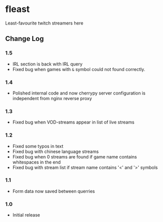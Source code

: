 # fleast
Least-favourite twitch streamers here

## Change Log
### 1.5
- IRL section is back with IRL query
- Fixed bug when games with `&` symbol could not found correctly.  

### 1.4
- Polished internal code and now cherrypy server configuration 
is independent from nginx reverse proxy

### 1.3
- Fixed bug when VOD-streams appear in list of live streams

### 1.2
- Fixed some typos in text
- Fixed bug with chinese language streams
- Fixed bug when 0 streams are found if game name contains whitespaces in the end
- Fixed bug with stream list if stream name contains '<' and '>' symbols

### 1.1
- Form data now saved between querries

### 1.0
- Initial release

